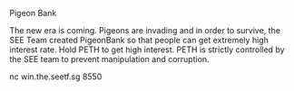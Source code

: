 Pigeon Bank

The new era is coming. Pigeons are invading and in order to survive, the SEE Team created PigeonBank so that people can get extremely high interest rate. Hold PETH to get high interest. PETH is strictly controlled by the SEE team to prevent manipulation and corruption.

nc win.the.seetf.sg 8550